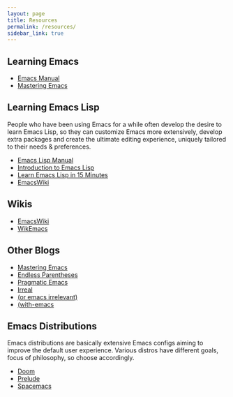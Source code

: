 ```yaml
---
layout: page
title: Resources
permalink: /resources/
sidebar_link: true
---
```


## Learning Emacs

* [Emacs Manual](https://www.gnu.org/software/emacs/manual/)
* [Mastering Emacs](https://www.masteringemacs.org/book)

## Learning Emacs Lisp

People who have been using Emacs for a while often develop the desire
to learn Emacs Lisp, so they can customize Emacs more extensively,
develop extra packages and create the ultimate editing experience,
uniquely tailored to their needs & preferences.

* [Emacs Lisp Manual](https://www.gnu.org/software/emacs/manual/elisp.html)
* [Introduction to Emacs Lisp](https://www.gnu.org/software/emacs/manual/eintr.html)
* [Learn Emacs Lisp in 15 Minutes](https://bzg.fr/learn-emacs-lisp-in-15-minutes.html)
* [EmacsWiki](https://www.emacswiki.org/emacs/EmacsLisp)

## Wikis

* [EmacsWiki](https://www.emacswiki.org)
* [WikEmacs](https://wikemacs.org)

## Other Blogs

* [Mastering Emacs](https://www.masteringemacs.org/)
* [Endless Parentheses](https://endlessparentheses.com/)
* [Pragmatic Emacs](http://pragmaticemacs.com/)
* [Irreal](https://irreal.org/blog/)
* [(or emacs irrelevant)](https://oremacs.com/)
* [(with-emacs](https://with-emacs.com/)

## Emacs Distributions

Emacs distributions are basically extensive Emacs configs aiming to
improve the default user experience. Various distros have different
goals, focus of philosophy, so choose accordingly.

* [Doom](https://github.com/hlissner/doom-emacs)
* [Prelude](https://github.com/bbatsov/prelude)
* [Spacemacs](https://spacemacs.org/)
